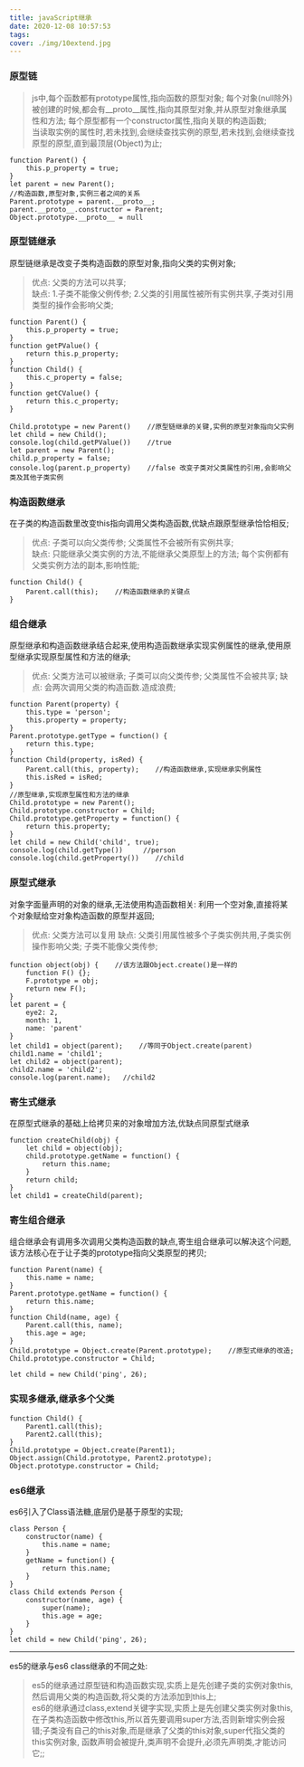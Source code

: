 ```yaml
---
title: javaScript继承
date: 2020-12-08 10:57:53
tags:
cover: ./img/10extend.jpg
---
```

### 原型链
>js中,每个函数都有prototype属性,指向函数的原型对象; 每个对象(null除外)被创建的时候,都会有__proto__属性,指向其原型对象,并从原型对象继承属性和方法; 每个原型都有一个constructor属性,指向关联的构造函数;      
>当读取实例的属性时,若未找到,会继续查找实例的原型,若未找到,会继续查找原型的原型,直到最顶层(Object)为止;     
```
function Parent() {
    this.p_property = true;
}
let parent = new Parent();
//构造函数,原型对象,实例三者之间的关系
Parent.prototype = parent.__proto__;
parent.__proto__.constructor = Parent;
Object.prototype.__proto__ = null
```
### 原型链继承
原型链继承是改变子类构造函数的原型对象,指向父类的实例对象;
>优点: 父类的方法可以共享;   
>缺点: 1.子类不能像父例传参; 2.父类的引用属性被所有实例共享,子类对引用类型的操作会影响父类;
```
function Parent() {
    this.p_property = true;
}
function getPValue() {
    return this.p_property;
}
function Child() {
    this.c_property = false;
}
function getCValue() {
    return this.c_property;
}

Child.prototype = new Parent()    //原型链继承的关键,实例的原型对象指向父实例
let child = new Child();
console.log(child.getPValue())    //true
let parent = new Parent();
child.p_property = false;
console.log(parent.p_property)    //false 改变子类对父类属性的引用,会影响父类及其他子类实例
```
### 构造函数继承
在子类的构造函数里改变this指向调用父类构造函数,优缺点跟原型继承恰恰相反;
>优点: 子类可以向父类传参; 父类属性不会被所有实例共享;   
>缺点: 只能继承父类实例的方法,不能继承父类原型上的方法; 每个实例都有父类实例方法的副本,影响性能;
```
function Child() {
    Parent.call(this);    //构造函数继承的关键点
}
```
### 组合继承
原型继承和构造函数继承结合起来,使用构造函数继承实现实例属性的继承,使用原型继承实现原型属性和方法的继承;
>优点: 父类方法可以被继承; 子类可以向父类传参; 父类属性不会被共享;
>缺点: 会两次调用父类的构造函数.造成浪费;
```
function Parent(property) {
    this.type = 'person';
    this.property = property;
}
Parent.prototype.getType = function() {
    return this.type;
}
function Child(property, isRed) {
    Parent.call(this, property);    //构造函数继承,实现继承实例属性
    this.isRed = isRed;
}
//原型继承,实现原型属性和方法的继承
Child.prototype = new Parent();
Child.prototype.constructor = Child;
Child.prototype.getProperty = function() {
    return this.property;
}
let child = new Child('child', true);
console.log(child.getType())     //person
console.log(child.getProperty())    //child 
```
### 原型式继承
对象字面量声明的对象的继承,无法使用构造函数相关: 利用一个空对象,直接将某个对象赋给空对象构造函数的原型并返回;
>优点: 父类方法可以复用
>缺点: 父类引用属性被多个子类实例共用,子类实例操作影响父类; 子类不能像父类传参;
```
function object(obj) {    //该方法跟Object.create()是一样的
    function F() {};
    F.prototype = obj;
    return new F();
}
let parent = {
    eye2: 2,
    month: 1,
    name: 'parent'
}
let child1 = object(parent);    //等同于Object.create(parent)
child1.name = 'child1';
let child2 = object(parent);
child2.name = 'child2';
console.log(parent.name);   //child2
```
### 寄生式继承
在原型式继承的基础上给拷贝来的对象增加方法,优缺点同原型式继承
```
function createChild(obj) {
    let child = object(obj);
    child.prototype.getName = function() {
        return this.name;
    }
    return child;
}
let child1 = createChild(parent);
```
### 寄生组合继承
组合继承会有调用多次调用父类构造函数的缺点,寄生组合继承可以解决这个问题,该方法核心在于让子类的prototype指向父类原型的拷贝;
```
function Parent(name) {
    this.name = name;
}
Parent.prototype.getName = function() {
    return this.name;
}
function Child(name, age) {
    Parent.call(this, name);
    this.age = age;
}
Child.prototype = Object.create(Parent.prototype);    //原型式继承的改造;
Child.prototype.constructor = Child;

let child = new Child('ping', 26);
```
### 实现多继承,继承多个父类
```
function Child() {
    Parent1.call(this);
    Parent2.call(this);
}
Child.prototype = Object.create(Parent1);
Object.assign(Child.prototype, Parent2.prototype);
Object.prototype.constructor = Child;
```
### es6继承
es6引入了Class语法糖,底层仍是基于原型的实现;
```
class Person {
    constructor(name) {
        this.name = name;
    }
    getName = function() {
        return this.name;
    }
}
class Child extends Person {
    constructor(name, age) {
        super(name);
        this.age = age;
    }
}
let child = new Child('ping', 26);
```
--------------
es5的继承与es6 class继承的不同之处:    
>es5的继承通过原型链和构造函数实现,实质上是先创建子类的实例对象this,然后调用父类的构造函数,将父类的方法添加到this上;   
>es6的继承通过class,extend关键字实现,实质上是先创建父类实例对象this,在子类构造函数中修改this,所以首先要调用super方法,否则新增实例会报错;子类没有自己的this对象,而是继承了父类的this对象,super代指父类的this实例对象, 函数声明会被提升,类声明不会提升,必须先声明类,才能访问它;;
